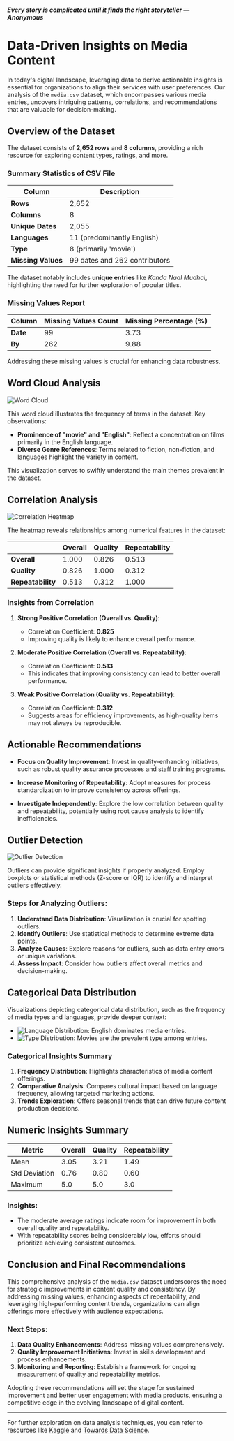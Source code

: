 #### *Every story is complicated until it finds the right storyteller — Anonymous*


# Data-Driven Insights on Media Content

In today's digital landscape, leveraging data to derive actionable insights is essential for organizations to align their services with user preferences. Our analysis of the `media.csv` dataset, which encompasses various media entries, uncovers intriguing patterns, correlations, and recommendations that are valuable for decision-making.

## Overview of the Dataset

The dataset consists of **2,652 rows** and **8 columns**, providing a rich resource for exploring content types, ratings, and more.

### Summary Statistics of CSV File

| Column        | Description                       |
|---------------|-----------------------------------|
| **Rows**      | 2,652                             |
| **Columns**   | 8                                 |
| **Unique Dates** | 2,055                          |
| **Languages** | 11 (predominantly English)       |
| **Type**      | 8 (primarily 'movie')            |
| **Missing Values** | 99 dates and 262 contributors |

The dataset notably includes **unique entries** like *Kanda Naal Mudhal*, highlighting the need for further exploration of popular titles.

### Missing Values Report

| Column        | Missing Values Count | Missing Percentage (%) |
|---------------|----------------------|------------------------|
| **Date**      | 99                   | 3.73                   |
| **By**        | 262                  | 9.88                   |

Addressing these missing values is crucial for enhancing data robustness.

## Word Cloud Analysis

![Word Cloud](word_cloud.png)

This word cloud illustrates the frequency of terms in the dataset. Key observations:

- **Prominence of "movie" and "English"**: Reflect a concentration on films primarily in the English language.
- **Diverse Genre References**: Terms related to fiction, non-fiction, and languages highlight the variety in content.

This visualization serves to swiftly understand the main themes prevalent in the dataset.

## Correlation Analysis

![Correlation Heatmap](correlation_heatmap.png)

The heatmap reveals relationships among numerical features in the dataset:

|                | Overall | Quality | Repeatability |
|----------------|---------|---------|---------------|
| **Overall**     | 1.000   | 0.826   | 0.513         |
| **Quality**     | 0.826   | 1.000   | 0.312         |
| **Repeatability**| 0.513  | 0.312   | 1.000         |

### Insights from Correlation

1. **Strong Positive Correlation (Overall vs. Quality)**:
   - Correlation Coefficient: **0.825**
   - Improving quality is likely to enhance overall performance.

2. **Moderate Positive Correlation (Overall vs. Repeatability)**:
   - Correlation Coefficient: **0.513**
   - This indicates that improving consistency can lead to better overall performance.

3. **Weak Positive Correlation (Quality vs. Repeatability)**:
   - Correlation Coefficient: **0.312**
   - Suggests areas for efficiency improvements, as high-quality items may not always be reproducible.

## Actionable Recommendations

- **Focus on Quality Improvement**:
  Invest in quality-enhancing initiatives, such as robust quality assurance processes and staff training programs.

- **Increase Monitoring of Repeatability**:
  Adopt measures for process standardization to improve consistency across offerings.

- **Investigate Independently**:
  Explore the low correlation between quality and repeatability, potentially using root cause analysis to identify inefficiencies.

## Outlier Detection

![Outlier Detection](outliers.png)

Outliers can provide significant insights if properly analyzed. Employ boxplots or statistical methods (Z-score or IQR) to identify and interpret outliers effectively.

### Steps for Analyzing Outliers:

1. **Understand Data Distribution**: Visualization is crucial for spotting outliers.
2. **Identify Outliers**: Use statistical methods to determine extreme data points.
3. **Analyze Causes**: Explore reasons for outliers, such as data entry errors or unique variations.
4. **Assess Impact**: Consider how outliers affect overall metrics and decision-making.

## Categorical Data Distribution

Visualizations depicting categorical data distribution, such as the frequency of media types and languages, provide deeper context:

- ![Language Distribution](language_distribution.png): English dominates media entries.
- ![Type Distribution](type_distribution.png): Movies are the prevalent type among entries.

### Categorical Insights Summary

1. **Frequency Distribution**: Highlights characteristics of media content offerings.
2. **Comparative Analysis**: Compares cultural impact based on language frequency, allowing targeted marketing actions.
3. **Trends Exploration**: Offers seasonal trends that can drive future content production decisions.

## Numeric Insights Summary 

| Metric                    | Overall   | Quality   | Repeatability |
|---------------------------|-----------|-----------|---------------|
| Mean                      | 3.05      | 3.21      | 1.49          |
| Std Deviation             | 0.76      | 0.80      | 0.60          |
| Maximum                   | 5.0       | 5.0       | 3.0           |

### Insights:

- The moderate average ratings indicate room for improvement in both overall quality and repeatability.
- With repeatability scores being considerably low, efforts should prioritize achieving consistent outcomes.

## Conclusion and Final Recommendations

This comprehensive analysis of the `media.csv` dataset underscores the need for strategic improvements in content quality and consistency. By addressing missing values, enhancing aspects of repeatability, and leveraging high-performing content trends, organizations can align offerings more effectively with audience expectations.

### Next Steps:
1. **Data Quality Enhancements**: Address missing values comprehensively.
2. **Quality Improvement Initiatives**: Invest in skills development and process enhancements.
3. **Monitoring and Reporting**: Establish a framework for ongoing measurement of quality and repeatability metrics.

Adopting these recommendations will set the stage for sustained improvement and better user engagement with media products, ensuring a competitive edge in the evolving landscape of digital content. 

---
For further exploration on data analysis techniques, you can refer to resources like [Kaggle](https://www.kaggle.com/) and [Towards Data Science](https://towardsdatascience.com/).
